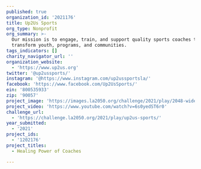 ```yaml
---
published: true
organization_id: '2021176'
title: Up2Us Sports
org_type: Nonprofit
org_summary: >-
  Our mission is to engage, train, and support quality sports coaches to
  transform youth, programs, and communities.
tags_indicators: []
charity_navigator_url: ''
organization_website:
  - 'https://www.up2us.org'
twitter: '@up2ussports/'
instagram: '@https://www.instagram.com/up2ussportsla/'
facebook: 'https://www.facebook.com/Up2UsSports/'
ein: '800535933'
zip: '90057'
project_image: 'https://images.la2050.org/challenge/2021/play/2048-wide/up2us-sports.jpg'
project_video: 'https://www.youtube.com/watch?v=6s0yedST6r0'
challenge_url:
  - 'https://challenge.la2050.org/2021/play/up2us-sports/'
year_submitted:
  - '2021'
project_ids:
  - '1202176'
project_titles:
  - Healing Power of Coaches

---
```

